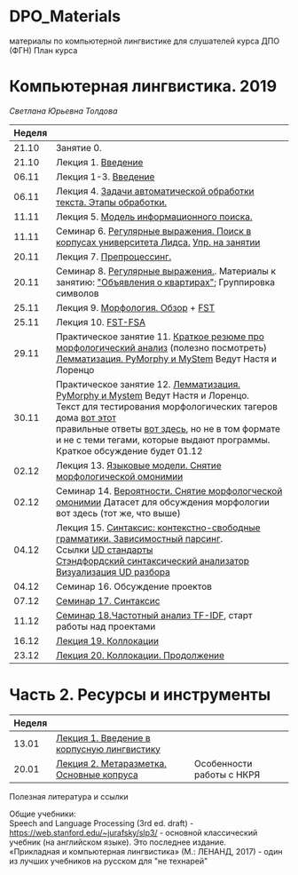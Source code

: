 # DPO_Materials
материалы по компьютерной лингвистике для слушателей курса ДПО (ФГН)
План курса
# Компьютерная лингвистика. 2019
*Светлана Юрьевна Толдова*

|Неделя||
|-|-|
|21.10|Занятие 0.|
|21.10|Лекция 1. [Введение](https://github.com/sjut/DPO_Materials/blob/master/Lectures/2019_CL1_1-3L_Topics.pptx)|
|06.11|Лекция 1-3. [Введение](https://github.com/sjut/DPO_Materials/blob/master/Lectures/2019_CL1_1-3L_Topics.pptx)|
|06.11|Лекция 4. [Задачи автоматической обработки текста. Этапы обработки.](https://github.com/sjut/DPO_Materials/blob/master/Lectures/2019_CL1_4L_Topics.pptx)|
|11.11|Лекция 5. [Модель информационного поиска.](https://github.com/sjut/DPO_Materials/blob/master/Lectures/CL1_DO_5L_Index.pptx)|
|11.11|Семинар 6. [Регулярные выражения. Поиск в корпусах университета Лидса.](https://github.com/sjut/DPO_Materials/blob/master/%D0%9F%D1%80%D0%B0%D0%BA%D1%82%D0%B8%D1%87%D0%B5%D1%81%D0%BA%D0%B8%D0%B5%20%D0%B7%D0%B0%D0%BD%D1%8F%D1%82%D0%B8%D1%8F/CL1_DO_6S_RegularExpressions.pptx) [Упр. на занятии](https://github.com/sjut/DPO_Materials/blob/master/%D0%9F%D1%80%D0%B0%D0%BA%D1%82%D0%B8%D1%87%D0%B5%D1%81%D0%BA%D0%B8%D0%B5%20%D0%B7%D0%B0%D0%BD%D1%8F%D1%82%D0%B8%D1%8F/%D0%9A%D1%80%D0%B0%D1%82%D0%BA%D0%BE%D0%B5%20%D0%BE%D0%BF%D0%B8%D1%81%D0%B0%D0%BD%D0%B8%D0%B5%20%D1%80%D0%B5%D0%B3%D1%83%D0%BB%D1%8F%D1%80%D0%BD%D1%8B%D1%85%20%D0%B2%D1%8B%D1%80%D0%B0%D0%B6%D0%B5%D0%BD%D0%B8%D0%B9%20%D0%B4%D0%BB%D1%8F%20%D1%80%D0%B0%D0%B1%D0%BE%D1%82%D1%8B%20%D1%81%20%D0%BA%D0%BE%D1%80%D0%BF%D1%83%D1%81%D0%BE%D0%BC%20%D1%83%D0%BD%D0%B8%D0%B2%D0%B5%D1%80%D1%81%D0%B8%D1%82%D0%B5%D1%82%D0%B0%20%D0%B3.%20%D0%9B%D0%B8%D0%B4%D1%81)|
|20.11|Лекция 7. [Препроцессинг.](https://github.com/sjut/DPO_Materials/blob/master/Lectures/CL1_DO_5L_Preprocessing.pptx)|
|20.11|Семинар 8. [Регулярные выражения.](https://github.com/sjut/DPO_Materials/blob/master/%D0%9F%D1%80%D0%B0%D0%BA%D1%82%D0%B8%D1%87%D0%B5%D1%81%D0%BA%D0%B8%D0%B5%20%D0%B7%D0%B0%D0%BD%D1%8F%D1%82%D0%B8%D1%8F/CL1_DO_6S_RegularExpressions.pptx). Материалы к занятию: ["Объявления о квартирах"](https://github.com/sjut/DPO_Materials/blob/master/%D0%9F%D1%80%D0%B0%D0%BA%D1%82%D0%B8%D1%87%D0%B5%D1%81%D0%BA%D0%B8%D0%B5%20%D0%B7%D0%B0%D0%BD%D1%8F%D1%82%D0%B8%D1%8F/flats.txt); Группировка символов|
|25.11|Лекция 9. [Морфология. Обзор](https://github.com/sjut/DPO_Materials/blob/master/Lectures/CL1_DO_9L_Morpho.pptx) + [FST](https://www.cs.vassar.edu/~cs395/docs/3.pdf)|
|25.11|Лекция 10. [FST-FSA]()|Для желающих: упр. на построение конечного автомата|
|29.11|Практическое занятие 11. [Краткое резюме про морфологический анализ](https://github.com/sjut/DPO_Materials/blob/master/%D0%9F%D1%80%D0%B0%D0%BA%D1%82%D0%B8%D1%87%D0%B5%D1%81%D0%BA%D0%B8%D0%B5%20%D0%B7%D0%B0%D0%BD%D1%8F%D1%82%D0%B8%D1%8F/morphology.pdf) (полезно посмотреть)<br>[Лемматизация. PyMorphy и MyStem](https://github.com/sjut/DPO_Materials/commit/087b343951f40352b92ca3d1d355498761fea09c) Ведут Настя и Лоренцо||
|30.11|Практическое занятие 12. [Лемматизация. PyMorphy и Mystem](https://github.com/sjut/DPO_Materials/blob/master/%D0%9F%D1%80%D0%B0%D0%BA%D1%82%D0%B8%D1%87%D0%B5%D1%81%D0%BA%D0%B8%D0%B5%20%D0%B7%D0%B0%D0%BD%D1%8F%D1%82%D0%B8%D1%8F/morphology.ipynb) Ведут Настя и Лоренцо. <br>Текст для тестирования морфологических тагеров дома [вот этот](https://github.com/sjut/DPO_Materials/blob/master/HomeTasks/test.txt) <br> правильные ответы [вот здесь](https://github.com/sjut/DPO_Materials/blob/master/HomeTasks/GoldStandard.txt), но не в том формате и не с теми тегами, которые выдают программы. Краткое обсуждение будет 01.12||
|02.12|Лекция 13. [Языковые модели. Снятие морфологической омонимии](Lectures/language_models.pptx)|
|02.12|Семинар 14. [Вероятности. Снятие морфологческой омонимии](Lectures/CL1_DO_L_disambiguation.pptx) Датасет для обсуждения морфологии вот здесь  (тот же, что выше)|
|04.12|Лекция 15. [Синтаксис: контекстно-свободные грамматики. Зависимостный парсинг](https://github.com/sjut/DPO_Materials/blob/master/Lectures/2019_CL1_L_Synt.pptx). <br> Ссылки [UD стандарты](https://universaldependencies.org/)<br> [Стэндфордский синтаксический анализатор](https://corenlp.run/)<br> [Визуализация UD разбора](https://arborator.ilpga.fr/q.cgi)|
|04.12|Семинар 16. Обсуждение проектов|
|07.12|[Семинар 17. Синтаксис](https://github.com/sjut/DPO_Materials/blob/master/%D0%9F%D1%80%D0%B0%D0%BA%D1%82%D0%B8%D1%87%D0%B5%D1%81%D0%BA%D0%B8%D0%B5%20%D0%B7%D0%B0%D0%BD%D1%8F%D1%82%D0%B8%D1%8F/syntactic_parsers.ipynb)|
|11.12|[Семинар 18.Частотный анализ TF-IDF](https://github.com/sjut/DPO_Materials/blob/master/%D0%9F%D1%80%D0%B0%D0%BA%D1%82%D0%B8%D1%87%D0%B5%D1%81%D0%BA%D0%B8%D0%B5%20%D0%B7%D0%B0%D0%BD%D1%8F%D1%82%D0%B8%D1%8F/freq_analysis_tf_idf.ipynb), старт работы над проектами|
|16.12|[Лекция 19. Коллокации](Lectures/CL2_L_Collocations.pptx)||
|23.12|[Лекция 20. Коллокации. Продолжение](Lectures/CL2_L_Collocations.pptx)|[Практикум](Практические занятия/Collocations.ipynb)|

# Часть 2. Ресурсы и инструменты <br>

|Неделя|||
|-|-|-|
|13.01| [Лекция 1. Введение в корпусную лингвистику]()||
|20.01| [Лекция 2. Метаразметка. Основные копруса]()|Особенности работы с НКРЯ|

Полезная литература и ссылки  

Общие учебники:  
Speech and Language Processing (3rd ed. draft) - https://web.stanford.edu/~jurafsky/slp3/ - основной классический учебник (на английском языке). Это последнее издание.   
«Прикладная и компьютерная лингвистика» (М.: ЛЕНАНД, 2017) - один из лучших учебников на русском для "не технарей"



